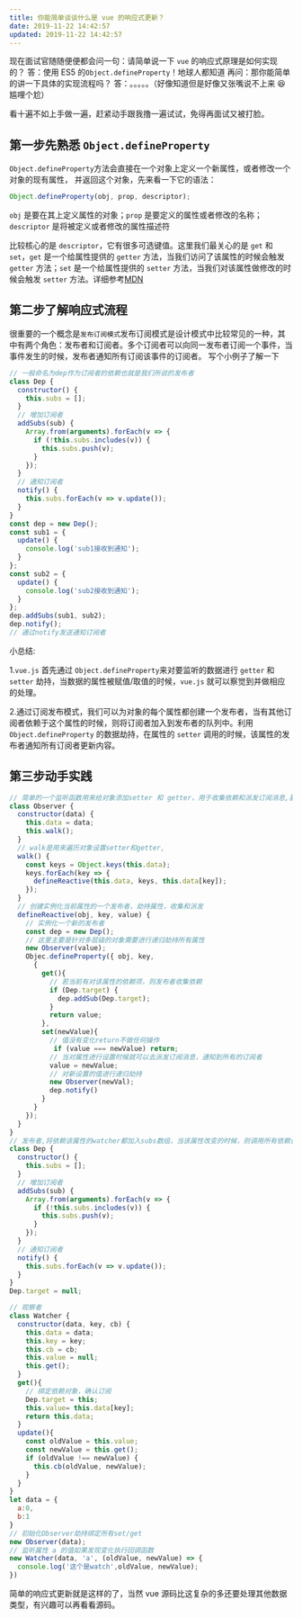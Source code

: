 ```yaml
---
title: 你能简单谈谈什么是 vue 的响应式更新？
date: 2019-11-22 14:42:57
updated: 2019-11-22 14:42:57
---
```


现在面试官随随便便都会问一句：请简单说一下 `vue` 的响应式原理是如何实现的？
答：使用 ES5 的`Object.defineProperty`！地球人都知道
再问：那你能简单的讲一下具体的实现流程吗？
答：。。。。。（好像知道但是好像又张嘴说不上来 😆 尴哩个尬）

<!-- more -->

看十遍不如上手做一遍，赶紧动手跟我撸一遍试试，免得再面试又被打脸。

## 第一步先熟悉 `Object.defineProperty`

`Object.defineProperty`方法会直接在一个对象上定义一个新属性，或者修改一个对象的现有属性， 并返回这个对象，先来看一下它的语法：

```js
Object.defineProperty(obj, prop, descriptor);
```

`obj` 是要在其上定义属性的对象；`prop` 是要定义的属性或者修改的名称；`descriptor` 是将被定义或者修改的属性描述符

比较核心的是 `descriptor`，它有很多可选键值。这里我们最关心的是 `get` 和 `set`，`get` 是一个给属性提供的 `getter` 方法，当我们访问了该属性的时候会触发 `getter` 方法；`set` 是一个给属性提供的 `setter` 方法，当我们对该属性做修改的时候会触发 `setter` 方法。详细参考[MDN](https://developer.mozilla.org/zh-CN/docs/Web/JavaScript/Reference/Global_Objects/Object/defineProperty)

## 第二步了解响应式流程

很重要的一个概念是`发布订阅模式`发布订阅模式是设计模式中比较常见的一种，其中有两个角色：发布者和订阅者。多个订阅者可以向同一发布者订阅一个事件，当事件发生的时候，发布者通知所有订阅该事件的订阅者。
写个小例子了解一下

```js
// 一般命名为dep作为订阅者的依赖也就是我们所说的发布者
class Dep {
  constructor() {
    this.subs = [];
  }
  // 增加订阅者
  addSubs(sub) {
    Array.from(arguments).forEach(v => {
      if (!this.subs.includes(v)) {
        this.subs.push(v);
      }
    });
  }
  // 通知订阅者
  notify() {
    this.subs.forEach(v => v.update());
  }
}
const dep = new Dep();
const sub1 = {
  update() {
    console.log('sub1接收到通知');
  }
};
const sub2 = {
  update() {
    console.log('sub2接收到通知');
  }
};
dep.addSubs(sub1, sub2);
dep.notify();
// 通过notify发送通知订阅者
```

小总结:

1.`vue.js` 首先通过 `Object.defineProperty`来对要监听的数据进行 `getter` 和 `setter` 劫持，当数据的属性被赋值/取值的时候，`vue.js` 就可以察觉到并做相应的处理。

2.通过订阅发布模式，我们可以为对象的每个属性都创建一个发布者，当有其他订阅者依赖于这个属性的时候，则将订阅者加入到发布者的队列中。利用 `Object.defineProperty` 的数据劫持，在属性的 `setter` 调用的时候，该属性的发布者通知所有订阅者更新内容。

## 第三步动手实践

```js
// 简单的一个监听函数用来给对象添加setter 和 getter，用于收集依赖和派发订阅消息,基本上流程参考vue源码
class Observer {
  constructor(data) {
    this.data = data;
    this.walk();
  }
  // walk是用来遍历对象设置setter和getter,
  walk() {
    const keys = Object.keys(this.data);
    keys.forEach(key => {
      defineReactive(this.data, keys, this.data[key]);
    });
  }
  // 创建实例化当前属性的一个发布者，劫持属性，收集和派发
  defineReactive(obj, key, value) {
    // 实例化一个新的发布者
    const dep = new Dep();
    // 这里主要是针对多层级的对象需要进行递归劫持所有属性
    new Observer(value);
    Objec.defineProperty({ obj, key,
      {
        get(){
          // 若当前有对该属性的依赖项，则发布者收集依赖
          if (Dep.target) {
            dep.addSub(Dep.target);
          }
          return value;
        },
        set(newValue){
          // 值没有变化return不做任何操作
           if (value === newValue) return;
          // 当对属性进行设置时候就可以去派发订阅消息，通知到所有的订阅者
          value = newValue;
          // 对新设置的值进行递归劫持
          new Observer(newVal);
          dep.notify()
        }
      }
    });
  }
}
// 发布者,将依赖该属性的watcher都加入subs数组，当该属性改变的时候，则调用所有依赖该属性的watcher的更新函数，触发更新
class Dep {
  constructor() {
    this.subs = [];
  }
  // 增加订阅者
  addSubs(sub) {
    Array.from(arguments).forEach(v => {
      if (!this.subs.includes(v)) {
        this.subs.push(v);
      }
    });
  }
  // 通知订阅者
  notify() {
    this.subs.forEach(v => v.update());
  }
}
Dep.target = null;

// 观察者
class Watcher {
  constructor(data, key, cb) {
    this.data = data;
    this.key = key;
    this.cb = cb;
    this.value = null;
    this.get();
  }
  get(){
    // 绑定依赖对象，确认订阅
    Dep.target = this;
    this.value= this.data[key];
    return this.data;
  }
  update(){
    const oldValue = this.value;
    const newValue = this.get();
    if (oldValue !== newValue) {
      this.cb(oldValue, newValue);
    }
  }
}
let data = {
  a:0,
  b:1
}
// 初始化Observer劫持绑定所有set/get
new Observer(data);
// 监听属性 a 的值如果发现变化执行回调函数
new Watcher(data, 'a', (oldValue, newValue) => {
  console.log('这个是watch',oldValue, newValue);
})


```

简单的响应式更新就是这样的了，当然 vue 源码比这复杂的多还要处理其他数据类型，有兴趣可以再看看源码。
